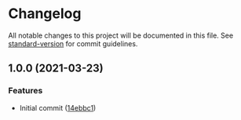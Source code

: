 # Changelog

All notable changes to this project will be documented in this file. See [standard-version](https://github.com/conventional-changelog/standard-version) for commit guidelines.

## 1.0.0 (2021-03-23)


### Features

* Initial commit ([14ebbc1](https://github.com/danielcerongrajales/Chips/commit/14ebbc1a47304f32ed39fc6d8dede13e3d9f4df0))
